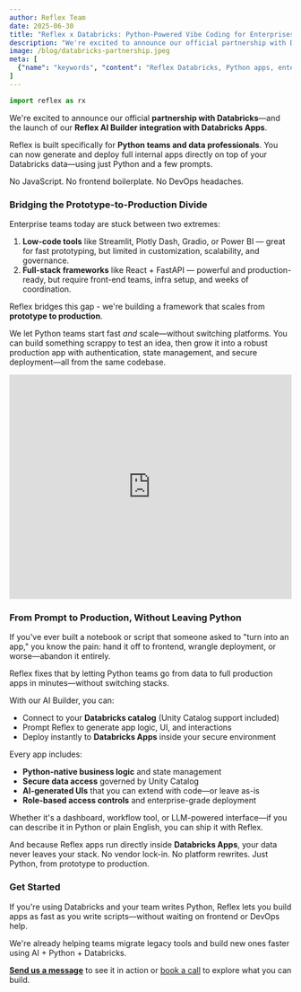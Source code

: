 ```yaml
---
author: Reflex Team
date: 2025-06-30
title: "Reflex x Databricks: Python-Powered Vibe Coding for Enterprises"
description: "We're excited to announce our official partnership with Databricks and the launch of our Reflex AI Builder integration with Databricks Apps."
image: /blog/databricks-partnership.jpeg
meta: [
  {"name": "keywords", "content": "Reflex Databricks, Python apps, enterprise development, AI Builder, Unity Catalog, data apps, Python framework, Databricks Apps"}
]
---
```


```python exec
import reflex as rx
```

We're excited to announce our official **partnership with Databricks**—and the launch of our **Reflex AI Builder integration with Databricks Apps**.

Reflex is built specifically for **Python teams and data professionals**. You can now generate and deploy full internal apps directly on top of your Databricks data—using just Python and a few prompts.

No JavaScript. No frontend boilerplate. No DevOps headaches.

### Bridging the Prototype-to-Production Divide

Enterprise teams today are stuck between two extremes:

1. **Low-code tools** like Streamlit, Plotly Dash, Gradio, or Power BI — great for fast prototyping, but limited in customization, scalability, and governance.
2. **Full-stack frameworks** like React + FastAPI — powerful and production-ready, but require front-end teams, infra setup, and weeks of coordination.

Reflex bridges this gap - we're building a framework that scales from **prototype to production**.

We let Python teams start fast *and* scale—without switching platforms. You can build something scrappy to test an idea, then grow it into a robust production app with authentication, state management, and secure deployment—all from the same codebase.

<div class="p-1 my-4 rounded-lg bg-slate-5">
  <iframe
    width="100%"
    height="400"
    src="https://www.youtube.com/embed/i4YCRxGiROU"
    title="Reflex x Databricks Demo"
    frameborder="0"
    allow="accelerometer; autoplay; clipboard-write; encrypted-media; gyroscope; picture-in-picture; web-share"
    allowfullscreen>
  </iframe>
</div>

### From Prompt to Production, Without Leaving Python

If you've ever built a notebook or script that someone asked to "turn into an app," you know the pain: hand it off to frontend, wrangle deployment, or worse—abandon it entirely.

Reflex fixes that by letting Python teams go from data to full production apps in minutes—without switching stacks.

With our AI Builder, you can:

- Connect to your **Databricks catalog** (Unity Catalog support included)
- Prompt Reflex to generate app logic, UI, and interactions
- Deploy instantly to **Databricks Apps** inside your secure environment

Every app includes:

- **Python-native business logic** and state management
- **Secure data access** governed by Unity Catalog
- **AI-generated UIs** that you can extend with code—or leave as-is
- **Role-based access controls** and enterprise-grade deployment

Whether it's a dashboard, workflow tool, or LLM-powered interface—if you can describe it in Python or plain English, you can ship it with Reflex.

And because Reflex apps run directly inside **Databricks Apps**, your data never leaves your stack. No vendor lock-in. No platform rewrites. Just Python, from prototype to production.

### Get Started

If you're using Databricks and your team writes Python, Reflex lets you build apps as fast as you write scripts—without waiting on frontend or DevOps help.

We're already helping teams migrate legacy tools and build new ones faster using AI + Python + Databricks.

**[Send us a message](mailto:team@reflex.dev)** to see it in action or [book a call](https://www.notion.so/Reflex-Databricks-Integration-222024b7336e805cbd88de6390894ad2?pvs=21) to explore what you can build.
